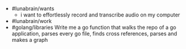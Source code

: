 - #lunabrain/wants
	- i want to effortlessly record and transcribe audio on my computer
- #lunabrain/work
- #golang/libraries Write me a go function that walks the repo of a go application, parses every go file, finds cross references, parses and makes a graph